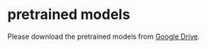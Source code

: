 # pretrained models
Please download the pretrained models from [Google Drive][model_link]. 

[model_link]:https://drive.google.com/drive/folders/1w6e5omz_CdiOyGSViUOtWedM9kXGVr7J?usp=sharing